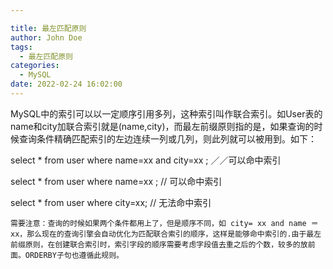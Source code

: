 ```yaml
---

title: 最左匹配原则
author: John Doe
tags:
  - 最左匹配原则
categories:
  - MySQL
date: 2022-02-24 16:02:00
---
```


MySQL中的索引可以以一定顺序引用多列，这种索引叫作联合索引。如User表的name和city加联合索引就是(name,city)，而最左前缀原则指的是，如果查询的时候查询条件精确匹配索引的左边连续一列或几列，则此列就可以被用到。如下：

   select * from user where name=xx and city=xx ; ／／可以命中索引 

   select * from user where name=xx ; // 可以命中索引 

   select * from user where city=xx; // 无法命中索引 
    
    需要注意：查询的时候如果两个条件都用上了，但是顺序不同，如 city= xx and name ＝xx，那么现在的查询引擎会自动优化为匹配联合索引的顺序，这样是能够命中索引的.由于最左前缀原则，在创建联合索引时，索引字段的顺序需要考虑字段值去重之后的个数，较多的放前面。ORDERBY子句也遵循此规则。



